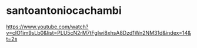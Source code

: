 # santoantoniocachambi
https://www.youtube.com/watch?v=cIO1im9sLb0&list=PLU5cN2rM7tFgIwi8xhsA8Dzd1Wn2NM31d&index=14&t=2s
